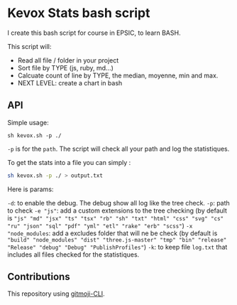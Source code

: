 # Kevox Stats bash script

I create this bash script for course in EPSIC, to learn BASH.

This script will:

- Read all file / folder in your project
- Sort file by TYPE (js, ruby, md...)
- Calcuate count of line by TYPE, the median, moyenne, min and max.
- NEXT LEVEL: create a chart in bash

## API

Simple usage:

```
sh kevox.sh -p ./
```

`-p` is for the `path`. The script will check all your path and log the statistiques.

To get the stats into a file you can simply :

```bash
sh kevox.sh -p ./ > output.txt
```

Here is params:

`-d`: to enable the debug. The debug show all log like the tree check.
`-p`: path to check
`-e "js"`: add a custom extensions to the tree checking (by default is `"js" "md" "jsx" "ts" "tsx" "rb" "sh" "txt" "html" "css" "svg" "cs" "ru" "json" "sql" "pdf" "yml" "etl" "rake" "erb" "scss"`)
`-x "node_modules`: add a excludes folder that will ne be check (by default is `"build" "node_modules" "dist" "three.js-master" "tmp" "bin" "release" "Release" "debug" "Debug" "PublishProfiles"`)
`-k`: to keep file `log.txt` that includes all files checked for the statistiques.

## Contributions

This repository using [gitmoji-CLI](https://github.com/carloscuesta/gitmoji-cli).
